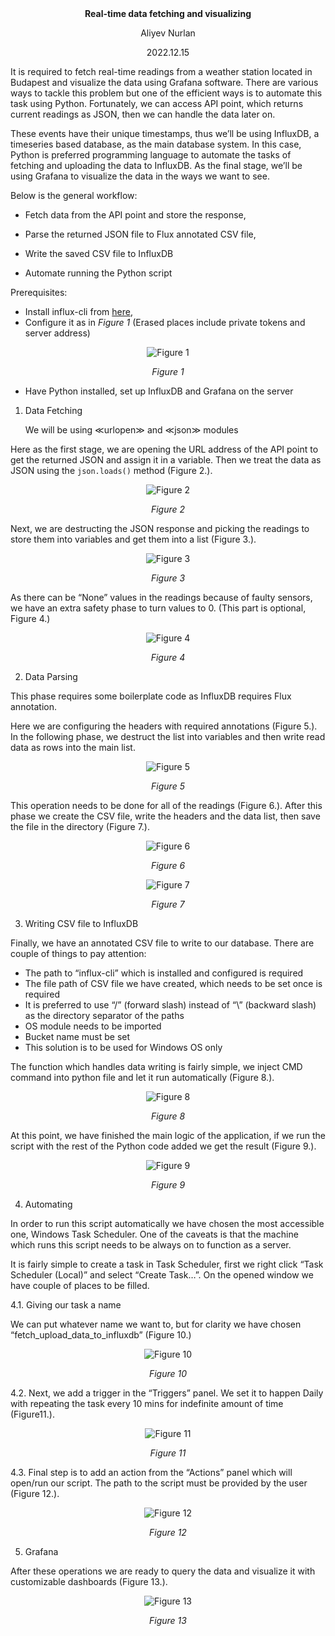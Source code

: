 <div align="center">
<b>Real-time data fetching and visualizing</b>

Aliyev Nurlan

2022.12.15
</div>

It is required to fetch real-time readings from a weather station located in Budapest and visualize the data using Grafana software. There are various ways to tackle this problem but one of the efficient ways is to automate this task using Python. Fortunately, we can access API point, which returns current readings as JSON, then we can handle the data later on.

These events have their unique timestamps, thus we’ll be using InfluxDB, a timeseries based database, as the main database system. In this case, Python is preferred programming language to automate the tasks of fetching and uploading the data to InfluxDB. As the final stage, we’ll be using Grafana to visualize the data in the ways we want to see.

Below is the general workflow:

 - Fetch data from the API point and store the response,

 - Parse the returned JSON file to Flux annotated CSV file,
 
- Write the saved CSV file to InfluxDB
   
- Automate running the Python script

Prerequisites:

- Install influx-cli from [here](https://docs.influxdata.com/influxdb/cloud/tools/influx-cli/),
- Configure it as in *Figure 1* (Erased places include private tokens and server address)

<div align="center">
<img src="https://github.com/nurlan-aliyev/weather-station-influxdb-grafana-python/blob/502a6ddc0768dedb2dfafb0f2e78ce8fba6de8cc/asset/influx_config.png" alt="Figure 1">
  <p><em>Figure 1</em></p>
</div>

 - Have Python installed, set up InfluxDB and Grafana on the server

1. Data Fetching

   We will be using ≪urlopen≫ and ≪json≫ modules
  
  Here as the first stage, we are opening the URL address of the API point to get the returned JSON and assign it in a variable. Then we treat the data as JSON using the `json.loads()` method (Figure 2.).
  
  <div align="center">
   <img src="https://github.com/nurlan-aliyev/weather-station-influxdb-grafana-python/blob/a5b84ef8fc4f54aec28b5a6b6c4950be262e0b87/asset/1.1e.png" alt="Figure 2">
   <p><em>Figure 2</em></p>
  </div>
  
  Next, we are destructing the JSON response and picking the readings to store them into variables and get them into a list (Figure 3.).
  
  <div align="center">
   <img src="https://github.com/nurlan-aliyev/weather-station-influxdb-grafana-python/blob/3d924d7c32609b680ade6f56493fee2f118fd709/asset/carbon%20(1).png" alt="Figure 3">
   <p><em>Figure 3</em></p>
  </div>

  As there can be “None” values in the readings because of faulty sensors, we have an extra safety phase to turn values to 0. (This part is optional, Figure 4.)
  
  <div align="center">
   <img src="https://github.com/nurlan-aliyev/weather-station-influxdb-grafana-python/blob/62089c50edec1ab62dea4b85b17843a116a97fb1/asset/carbon%20(2).png" alt="Figure 4">
   <p><em>Figure 4</em></p>
  </div>
  
2.  Data Parsing

  This phase requires some boilerplate code as InfluxDB requires Flux annotation.
  
  Here we are configuring the headers with required annotations (Figure 5.). In the following phase, we destruct the list into variables and then write read data as rows into the main list.
  
  
  <div align="center">
   <img src="https://github.com/nurlan-aliyev/weather-station-influxdb-grafana-python/blob/8a8daf941fa71516892589dacc234d764e92c219/asset/carbon%20(3).png" alt="Figure 5">
   <p><em>Figure 5</em></p>
  </div>
  
  This operation needs to be done for all of the readings (Figure 6.). After this phase we create the CSV file, write the headers and the data list, then save the file in the directory (Figure 7.).
  
  <div align="center">
   <img src="https://github.com/nurlan-aliyev/weather-station-influxdb-grafana-python/blob/e9e22a52db4eec8aaafe265b60ece9a29360bd91/asset/carbon%20(4).png" alt="Figure 6">
   <p><em>Figure 6</em></p>
  </div>
  
  <div align="center">
   <img src="https://github.com/nurlan-aliyev/weather-station-influxdb-grafana-python/blob/e9e22a52db4eec8aaafe265b60ece9a29360bd91/asset/carbon%20(5).png" alt="Figure 7">
   <p><em>Figure 7</em></p>
  </div>
  
 
3. 	Writing CSV file to InfluxDB  

 Finally, we have an annotated CSV file to write to our database. There are couple of things to pay attention:

- The path to “influx-cli” which is installed and configured is required 
-	The file path of CSV file we have created, which needs to be set once is required
-	It is preferred to use “/” (forward slash) instead of “\” (backward slash) as the directory separator of the paths
-	OS module needs to be imported
-	Bucket name must be set
-	This solution is to be used for Windows OS only

 The function which handles data writing is fairly simple, we inject CMD command into python file and let it run automatically (Figure 8.).

  <div align="center">
   <img src="https://github.com/nurlan-aliyev/weather-station-influxdb-grafana-python/blob/0f5db117421ea1670d2fff8a271fdccd8e7425cc/asset/carbon%20(6).png" alt="Figure 8">
   <p><em>Figure 8</em></p>
  </div>
  
  At this point, we have finished the main logic of the application, if we run the script with the rest of the Python code added we get the result (Figure 9.).
  
  <div align="center">
   <img src="https://github.com/nurlan-aliyev/weather-station-influxdb-grafana-python/blob/246d888160aaa3f3187e1213d7ea861216b25aca/asset/final_cmd.png" alt="Figure 9">
   <p><em>Figure 9</em></p>
  </div>
  
4. Automating

  In order to run this script automatically we have chosen the most accessible one, Windows Task Scheduler. One of the caveats is that the machine which runs this script needs to be always on to function as a server. 
  
  It is fairly simple to create a task in Task Scheduler, first we right click “Task Scheduler (Local)” and select “Create Task…”. On the opened window we have couple of places to be filled.   
  
   4.1. Giving our task a name
   
   We can put whatever name we want to, but for clarity we have chosen “fetch_upload_data_to_influxdb” (Figure 10.)
   
   <div align="center">
   <img src="https://github.com/nurlan-aliyev/weather-station-influxdb-grafana-python/blob/c4f345aba95d627a29937ca23b925a284f26f54c/asset/sc1.png" alt="Figure 10">
   <p><em>Figure 10</em></p>
  </div>
  
  4.2. Next, we add a trigger in the “Triggers” panel. We set it to happen Daily with repeating the task every 10 mins for indefinite amount of time (Figure11.). 
  
   <div align="center">
   <img src="https://github.com/nurlan-aliyev/weather-station-influxdb-grafana-python/blob/c4f345aba95d627a29937ca23b925a284f26f54c/asset/sc2.png" alt="Figure 11">
   <p><em>Figure 11</em></p>
  </div>
  
  4.3. Final step is to add an action from the “Actions” panel which will open/run our script. The path to the script must be provided by the user (Figure 12.). 
  
   <div align="center">
   <img src="https://github.com/nurlan-aliyev/weather-station-influxdb-grafana-python/blob/c4f345aba95d627a29937ca23b925a284f26f54c/asset/sc3.png" alt="Figure 12">
   <p><em>Figure 12</em></p>
  </div>
  
5. Grafana

  After these operations we are ready to query the data and visualize it with customizable dashboards (Figure 13.). 
  
  <div align="center">
   <img src="https://github.com/nurlan-aliyev/weather-station-influxdb-grafana-python/blob/866da7d0da168b38e019c9ff1e654f53d81710ee/asset/gr.png" alt="Figure 13">
   <p><em>Figure 13</em></p>
  </div>
   
   
